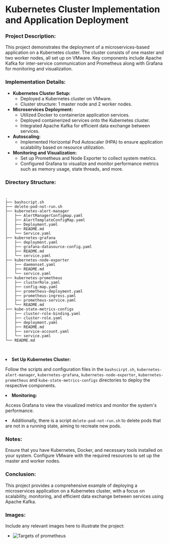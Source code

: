 <!DOCTYPE html>
<html lang="en">
<head>
    <meta charset="UTF-8">
    <meta name="viewport" content="width=device-width, initial-scale=1.0">
    <title>Kubernetes Cluster Implementation and Application Deployment</title>
</head>
<body>
    <h1>Kubernetes Cluster Implementation and Application Deployment</h1>
    <h3>Project Description:</h3>
    <p>This project demonstrates the deployment of a microservices-based application on a Kubernetes cluster. The cluster consists of one master and two worker nodes, all set up on VMware. Key components include Apache Kafka for inter-service communication and Prometheus along with Grafana for monitoring and visualization.</p>
    <h3>Implementation Details:</h3>
    <ul>
        <li><strong>Kubernetes Cluster Setup:</strong>
            <ul>
                <li>Deployed a Kubernetes cluster on VMware.</li>
                <li>Cluster structure: 1 master node and 2 worker nodes.</li>
            </ul>
        </li>
        <li><strong>Microservices Deployment:</strong>
            <ul>
                <li>Utilized Docker to containerize application services.</li>
                <li>Deployed containerized services onto the Kubernetes cluster.</li>
                <li>Integrated Apache Kafka for efficient data exchange between services.</li>
            </ul>
        </li>
        <li><strong>Autoscaling:</strong>
            <ul>
                <li>Implemented Horizontal Pod Autoscaler (HPA) to ensure application scalability based on resource utilization.</li>
            </ul>
        </li>
        <li><strong>Monitoring and Visualization:</strong>
            <ul>
                <li>Set up Prometheus and Node Exporter to collect system metrics.</li>
                <li>Configured Grafana to visualize and monitor performance metrics such as memory usage, state threads, and more.</li>
            </ul>
        </li>
    </ul>
    <h3>Directory Structure:</h3>
    <pre>
        <code>
.
├── bashscript.sh
├── delete-pod-not-run.sh
├── kubernetes-alert-manager
│   ├── AlertManagerConfigmap.yaml
│   ├── AlertTemplateConfigMap.yaml
│   ├── Deployment.yaml
│   ├── README.md
│   └── Service.yaml
├── kubernetes-grafana
│   ├── deployment.yaml
│   ├── grafana-datasource-config.yaml
│   ├── README.md
│   └── service.yaml
├── kubernetes-node-exporter
│   ├── daemonset.yaml
│   ├── README.md
│   └── service.yaml
├── kubernetes-prometheus
│   ├── clusterRole.yaml
│   ├── config-map.yaml
│   ├── prometheus-deployment.yaml
│   ├── prometheus-ingress.yaml
│   ├── prometheus-service.yaml
│   └── README.md
├── kube-state-metrics-configs
│   ├── cluster-role-binding.yaml
│   ├── cluster-role.yaml
│   ├── deployment.yaml
│   ├── README.md
│   ├── service-account.yaml
│   └── service.yaml
└── README.md
        </code>
    </pre>
        <li><strong>Set Up Kubernetes Cluster:</strong>
            <p>Follow the scripts and configuration files in the <code>bashscirpt.sh</code>, <code>kubernetes-alert-manager</code>, <code>kubernetes-grafana</code>, <code>kubernetes-node-exporter</code>, <code>kubernetes-prometheus</code> and <code>kube-state-metrics-configs</code> directories to deploy the respective components.</p>
        </li>
        <li><strong>Monitoring:</strong>
            <p>Access Grafana to view the visualized metrics and monitor the system's performance.</p>
        </li>
        <li>Additionally, there is a script <code>delete-pod-not-run.sh</code> to delete pods that are not in a running state, aiming to recreate new pods.</li>
    </ol>
    <h3>Notes:</h3>
    <p>Ensure that you have Kubernetes, Docker, and necessary tools installed on your system. Configure VMware with the required resources to set up the master and worker nodes.</p>
    <h3>Conclusion:</h3>
    <p>This project provides a comprehensive example of deploying a microservices application on a Kubernetes cluster, with a focus on scalability, monitoring, and efficient data exchange between services using Apache Kafka.</p>
    <h3>Images:</h3>
    <p>Include any relevant images here to illustrate the project:</p>
    <ul>
        <li><img src="/images/targets_of_prometheus.png.png" alt="Targets of prometheus"></li>
        <!-- <li><img src="path/to/your/image2.png" alt="Description of image 2"></li> -->
    </ul>
</body>
</html>
